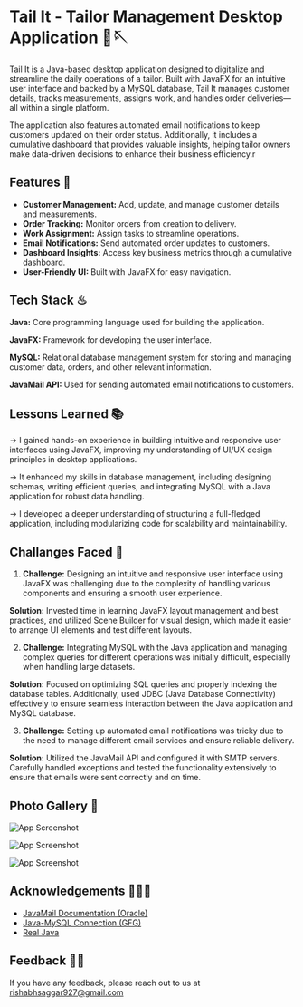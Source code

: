 
# Tail It - Tailor Management Desktop Application 🧵🪡

Tail It is a Java-based desktop application designed to digitalize and streamline the daily operations of a tailor. Built with JavaFX for an intuitive user interface and backed by a MySQL database, Tail It manages customer details, tracks measurements, assigns work, and handles order deliveries—all within a single platform.

The application also features automated email notifications to keep customers updated on their order status. Additionally, it includes a cumulative dashboard that provides valuable insights, helping tailor owners make data-driven decisions to enhance their business efficiency.r


## Features 🌟

- **Customer Management:** Add, update, and manage customer details and measurements.
- **Order Tracking:** Monitor orders from creation to delivery.
- **Work Assignment:** Assign tasks to streamline operations.
- **Email Notifications:** Send automated order updates to customers.
- **Dashboard Insights:** Access key business metrics through a cumulative dashboard.
- **User-Friendly UI:** Built with JavaFX for easy navigation.
## Tech Stack ♨

**Java:** Core programming language used for building the application.

**JavaFX:** Framework for developing the user interface.

**MySQL:** Relational database management system for storing and managing customer data, orders, and other relevant information.

**JavaMail API:** Used for sending automated email notifications to customers.


## Lessons Learned 📚

-> I gained hands-on experience in building intuitive and responsive user interfaces using JavaFX, improving my understanding of UI/UX design principles in desktop applications.

-> It enhanced my skills in database management, including designing schemas, writing efficient queries, and integrating MySQL with a Java application for robust data handling.

-> I developed a deeper understanding of structuring a full-fledged application, including modularizing code for scalability and maintainability.




## Challanges Faced 🚫

1. **Challenge:** Designing an intuitive and responsive user interface using JavaFX was challenging due to the complexity of handling various components and ensuring a smooth user experience.

**Solution:** Invested time in learning JavaFX layout management and best practices, and utilized Scene Builder for visual design, which made it easier to arrange UI elements and test different layouts.

2. **Challenge:** Integrating MySQL with the Java application and managing complex queries for different operations was initially difficult, especially when handling large datasets.

**Solution:** Focused on optimizing SQL queries and properly indexing the database tables. Additionally, used JDBC (Java Database Connectivity) effectively to ensure seamless interaction between the Java application and MySQL database.

3. **Challenge:** Setting up automated email notifications was tricky due to the need to manage different email services and ensure reliable delivery.

**Solution:** Utilized the JavaMail API and configured it with SMTP servers. Carefully handled exceptions and tested the functionality extensively to ensure that emails were sent correctly and on time.
## Photo Gallery 📸

![App Screenshot](https://i.im.ge/2024/09/01/f321LF.Screenshot-2024-09-01-at-01-52-33.png)

![App Screenshot](https://i.im.ge/2024/09/01/f32qqX.Screenshot-2024-09-01-at-01-52-24.png)

![App Screenshot](https://i.im.ge/2024/09/01/f32akh.Screenshot-2024-09-01-at-01-52-08.png)



## Acknowledgements 🙇🏻‍♂️

 - [JavaMail Documentation (Oracle)](https://www.oracle.com/java/technologies/javamail.html)
 - [Java-MySQL Connection (GFG)](https://www.geeksforgeeks.org/java-database-connectivity-with-mysql/)
 - [Real Java](https://www.realjavaonline.com/)


## Feedback ✍🏻

If you have any feedback, please reach out to us at rishabhsaggar927@gmail.com

